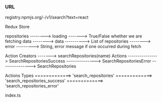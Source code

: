 ### URL 
registry.npmjs.org/-/v1/search?text=react

Redux Store

repositories --------> loading -------> True/False whether we are fetching data
             --------> data ----------> List of repositories
             --------> error ---------> String, error message if one occurred during fetch

Action Creators -------> searchRepositories(name)
Actions ---------------> SearchRepositoriesSuccess
        ---------------> SearchRepositoriesError
        ---------------> SearchRepositories

Actions Types =============> 'search_repositories'
              =============> 'search_repositories_success'
              =============> 'search_repositories_error'

index.ts